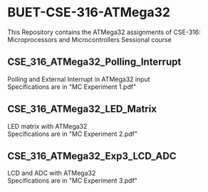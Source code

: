 # BUET-CSE-316-ATMega32
This Repository contains the ATMega32 assignments of CSE-316: Microprocessors and Microcontrollers Sessional course

## CSE_316_ATMega32_Polling_Interrupt
Polling and External Interrupt in ATMega32 input  
Specifications are in "MC Experiment 1.pdf"

## CSE_316_ATMega32_LED_Matrix
LED matrix with ATMega32  
Specifications are in "MC Experiment 2.pdf"

## CSE_316_ATMega32_Exp3_LCD_ADC
LCD and ADC with ATMega32  
Specifications are in "MC Experiment 3.pdf"


